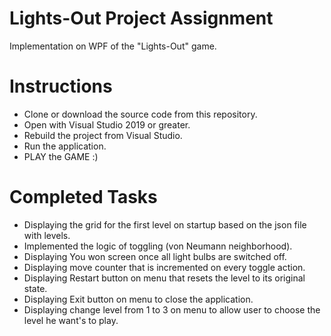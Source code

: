 # Lights-Out Project Assignment
Implementation on WPF of the "Lights-Out" game.

# Instructions
* Clone or download the source code from this repository.
* Open with Visual Studio 2019 or greater.
* Rebuild the project from Visual Studio.
* Run the application.
* PLAY the GAME :)

# Completed Tasks
* Displaying the grid for the first level on startup based on the json file with levels.
* Implemented the logic of toggling (von Neumann neighborhood).
* Displaying You won screen once all light bulbs are switched off.
* Displaying move counter that is incremented on every toggle action.
* Displaying Restart button on menu that resets the level to its original state.
* Displaying Exit button on menu to close the application.
* Displaying change level from 1 to 3 on menu to allow user to choose the level he want's to play.
